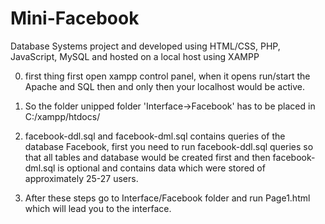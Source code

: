 # Mini-Facebook
Database Systems project and developed using HTML/CSS, PHP, JavaScript, MySQL and hosted on a local host using XAMPP

0. first thing first open xampp control panel, when it opens run/start the Apache and SQL then and only then your localhost would be active.
1. So the folder unipped folder 'Interface->Facebook' has to be placed in C:/xampp/htdocs/
2. facebook-ddl.sql and facebook-dml.sql contains queries of the database Facebook, first you need to run facebook-ddl.sql queries so that all tables and database would be created first and then facebook-dml.sql is optional and contains data which were stored of approximately 25-27 users. 

3. After these steps go to Interface/Facebook folder and run Page1.html which will lead you to the interface. 
